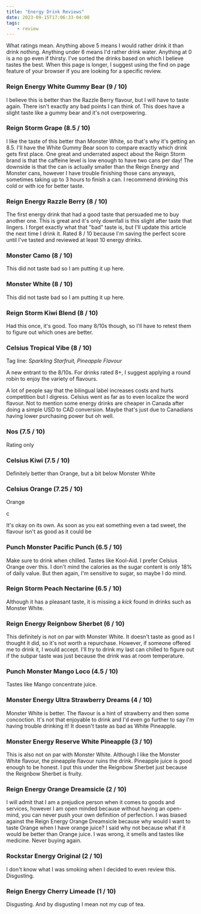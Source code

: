 ```yaml
---
title: "Energy Drink Reviews"
date: 2023-09-15T17:06:33-04:00
tags:
    - review
---
```


What ratings mean. Anything above 5 means I would rather drink it than drink nothing. Anything under 6 means I'd rather drink water. Anything at 0 is a no go even if thirsty. I've sorted the drinks based on which I believe tastes the best. When this page is longer, I suggest using the find on page feature of your browser if you are looking for a specific review.

### Reign Energy White Gummy Bear (9 / 10)

I believe this is better than the Razzle Berry flavour, but I will have to taste again. There isn't exactly any bad points I can think of. This does have a slight taste like a gummy bear and it's not overpowering.

### Reign Storm Grape (8.5 / 10)

I like the taste of this better than Monster White, so that's why it's getting an 8.5. I'll have the White Gummy Bear soon to compare exactly which drink gets first place. One great and underrated aspect about the Reign Storm brand is that the caffeine level is low enough to have two cans per day! The downside is that the can is actually smaller than the Reign Energy and Monster cans, however I have trouble finishing those cans anyways, sometimes taking up to 3 hours to finish a can. I recommend drinking this cold or with ice for better taste.

### Reign Energy Razzle Berry (8 / 10)

The first energy drink that had a good taste that persuaded me to buy another one. This is great and it's only downfall is this slight after taste that lingers. I forget exactly what that "bad" taste is, but I'll update this article the next time I drink it. Rated 8 / 10 because I'm saving the perfect score until I've tasted and reviewed at least 10 energy drinks.

### Monster Camo (8 / 10)

This did not taste bad so I am putting it up here.

### Monster White (8 / 10)

This did not taste bad so I am putting it up here.

### Reign Storm Kiwi Blend (8 / 10)

Had this once, it's good. Too many 8/10s though, so I'll have to retest them to figure out which ones are better.

### Celsius Tropical Vibe (8 / 10)

Tag line: _Sparkling Starfruit, Pineapple Flavour_

A new entrant to the 8/10s. For drinks rated 8+, I suggest applying a round robin to enjoy the variety of flavours.

A lot of people say that the bilingual label increases costs and hurts competition but I digress. Celsius went as far as to even localize the word flavour.
Not to mention some energy drinks are cheaper in Canada after doing a simple USD to CAD conversion.
Maybe that's just due to Canadians having lower purchasing power but oh well.

### Nos (7.5 / 10)

Rating only

### Celsius Kiwi (7.5 / 10)

Definitely better than Orange, but a bit below Monster White

### Celsius Orange (7.25 / 10)

Orange

c

It's okay on its own. As soon as you eat something even a tad sweet, the flavour isn't as good as it could be

### Punch Monster Pacific Punch (6.5 / 10)

Make sure to drink when chilled. Tastes like Kool-Aid. I prefer Celsius Orange over this. I don't mind the calories as the sugar content is only 18% of daily value. But then again, I'm sensitive to sugar, so maybe I do mind.

### Reign Storm Peach Nectarine (6.5 / 10)

Although it has a pleasant taste, it is missing a _kick_ found in drinks such as Monster White.

### Reign Energy Reignbow Sherbet (6 / 10)

This definitely is not on par with Monster White. It doesn't taste as good as I thought it did, so it's not worth a repurchase. However, if someone offered me to drink it, I would accept. I'll try to drink my last can chilled to figure out if the subpar taste was just because the drink was at room temperature.

### Punch Monster Mango Loco (4.5 / 10)

Tastes like Mango concentrate juice.

### Monster Energy Ultra Strawberry Dreams (4 / 10)

Monster White is better. The flavour is a hint of strawberry and then some concoction. It's not that enjoyable to drink and I'd even go further to say I'm having trouble drinking it! It doesn't taste as bad as White Pineapple.

### Monster Energy Reserve White Pineapple (3 / 10)

This is also not on par with Monster White. Although I like the Monster White flavour, the pineapple flavour ruins the drink. Pineapple juice is good enough to be honest. I put this under the Reignbow Sherbet just because the Reignbow Sherbet is fruity.

### Reign Energy Orange Dreamsicle (2 / 10)

I will admit that I am a prejudice person when it comes to goods and services, however I am open minded because without having an open-mind, you can never push your own definition of perfection. I was biased against the Reign Energy Orange Dreamsicle because why would I want to taste Orange when I have orange juice?
I said why not because what if it would be better than Orange juice. I was wrong, it smells and tastes like medicine. Never buying again.

### Rockstar Energy Original (2 / 10)

I don't know what I was smoking when I decided to even review this. Disgusting.

### Reign Energy Cherry Limeade (1 / 10)

Disgusting. And by disgusting I mean not my cup of tea.
